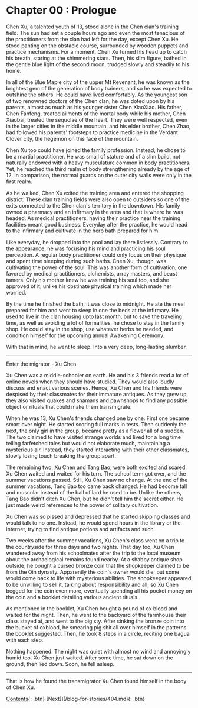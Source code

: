 # Chapter 00 : Prologue

Chen Xu, a talented youth of 13, stood alone in the Chen clan's training field. The sun had set a couple hours ago and even the most tenacious of the practitioners from the clan had left for the day, except Chen Xu. He stood panting on the obstacle course, surrounded by wooden puppets and practice mechanisms. For a moment, Chen Xu turned his head up to catch his breath, staring at the shimmering stars. Then, his slim figure, bathed in the gentle blue light of the second moon, trudged slowly and steadily to his home.

In all of the Blue Maple city of the upper Mt Revenant, he was known as the brightest gem of the generation of body trainers, and so he was expected to outshine the others. He could have lived comfortably. As the youngest son of two renowned doctors of the Chen clan, he was doted upon by his parents, almost as much as his younger sister Chen XiaoXiao. His father, Chen Fanfeng, treated ailments of the mortal body while his mother, Chen Xiaobai, treated the sequolae of the heart. They were well respected, even in the larger cities in the middle mountain, and his elder brother, Chen Zhao, had followed his parents' footsteps to practice medicine in the Verdant Clover city, the hegemon on this face of the mountain. 

Chen Xu too could have joined the family profession. Instead, he chose to be a martial practitioner. He was small of stature and of a slim build, not naturally endowed with a heavy musculature common in body practitioners. Yet, he reached the third realm of body strengthening already by the age of 12. In comparison, the normal guards on the outer city walls were only in the first realm. 

As he walked, Chen Xu exited the training area and entered the shopping district. These clan training fields were also open to outsiders so one of the exits connected to the Chen clan's territory in the downtown. His family owned a pharmacy and an infirmary in the area and that is where he was headed. As medical practitioners, having their practice near the training facilities meant good business. Everyday after the practice, he would head to the infirmary and cultivate in the herb bath prepared for him.

Like everyday, he dropped into the pool and lay there listlessly. Contrary to the appearance, he was focusing his mind and practicing his soul perception. A regular body practitioner could only focus on their physique and spent time sleeping during such baths. Chen Xu, though, was cultivating the power of the soul. This was another form of cultivation, one favored by medical practitioners, alchemists, array masters, and beast tamers. Only his mother knew he was training his soul too, and she approved of it, unlike his obstinate physical training which made her worried.

By the time he finished the bath, it was close to midnight. He ate the meal prepared for him and went to sleep in one the beds at the infirmary. He used to live in the clan housing upto last month, but to save the traveling time, as well as avoiding a lot of formalities, he chose to stay in the family shop. He could stay in the shop, use whatever herbs he needed, and condition himself for the upcoming annual Awakening Ceremony.

With that in mind, he went to sleep. Into a very deep, long-lasting slumber.

---

Enter the migrator - Xu Chen.

Xu Chen was a middle-schooler on earth. He and his 3 friends read a lot of online novels when they should have studied. They would also loudly discuss and enact various scenes. Hence, Xu Chen and his friends were despised by their classmates for their immature antiques. As they grew up, they also visited quakes and shamans and pawnshops to find any possible object or rituals that could make them transmigrate. 

When he was 13, Xu Chen's friends changed one by one. First one became smart over night. He started scoring full marks in tests. Then suddenly the next, the only girl in the group, became pretty as a flower all of a sudden. The two claimed to have visited strange worlds and lived for a long time telling farfetched tales but would not elaborate much, maintaining a mysterious air. Instead, they started interacting with their other classmates, slowly losing touch breaking the group apart.

The remaining two, Xu Chen and Tang Bao, were both excited and scared. Xu Chen waited and waited for his turn. The school term got over, and the summer vacations passed. Still, Xu Chen saw no change. At the end of the summer vacations, Tang Bao too came back changed. He had become tall and muscular instead of the ball of lard he used to be. Unlike the others, Tang Bao didn't ditch Xu Chen, but he didn't tell him the secret either. He just made weird references to the power of solitary cultivation.

Xu Chen was so pissed and depressed that he started skipping classes and would talk to no one. Instead, he would spend hours in the library or the internet, trying to find antique potions and artifacts and such. 

Two weeks after the summer vacations, Xu Chen's class went on a trip to the countryside for three days and two nights. That day too, Xu Chen wandered away from his schoolmates after the trip to the local museum about the archaelogical remains found nearby. At a shabby antique shop outside, he bought a cursed bronze coin that the shopkeeper claimed to be from the Qin dynasty. Apparently the coin's owner would die, but some would come back to life with mysterious abilities. The shopkeeper appeared to be unwilling to sell it, talking about responsibility and all, so Xu Chen begged for the coin even more, eventually spending all his pocket money on the coin and a booklet detailing various ancient rituals.

 As mentioned in the booklet, Xu Chen bought a pound of ox blood and waited for the night. Then, he went to the backyard of the farmhouse their class stayed at, and went to the pig sty. After sinking the bronze coin into the bucket of oxblood, he smearing pig shit all over himself in the patterns the booklet suggested. Then, he took 8 steps in a circle, reciting one bagua with each step.
 
 Nothing happened. The night was quiet with almost no wind and annoyingly humid too. Xu Chen just waited. After some time, he sat down on the ground, then lied down. Soon, he fell asleep.

 ---

That is how he found the transmigrator Xu Chen found himself in the body of Chen Xu.

[Contents](/blog-for-stories/tg/index.md){: .btn} [Next]](/blog-for-stories/404.md){: .btn}